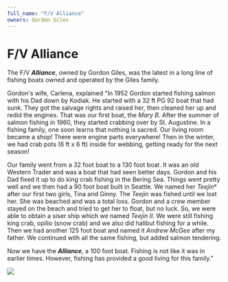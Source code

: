 ```yaml
---
full_name: "F/V Alliance"
owners: Gordon Giles
---
```

# F/V Alliance

The F/V ***Alliance***, owned by Gordon Giles, was the latest in a long line of fishing boats owned and operated by the Giles family.

Gordon's wife, Carlena, explained "In 1952 Gordon started fishing salmon with his Dad down by Kodiak.  He started with a 32 ft PG 92 boat that had sunk.  They got the salvage rights and raised her, then cleaned her up and redid the engines.  That was our first boat, the *Mary B*.  After the summer of salmon fishing in 1960, they started crabbing over by St. Augustine.  In a fishing family, one soon learns that nothing is sacred.  Our living room became a shop!  There were engine parts everywhere!  Then in the winter, we had crab pots (6 ft x 6 ft) inside for webbing, getting ready for the next season!

Our family went from a 32 foot boat to a 130 foot boat.  It was an old Western Trader and was a boat that had seen better days.  Gordon and his Dad fixed it up to do king crab fishing in the Bering Sea.  Things went pretty well and we then had a 90 foot boat built in Seattle.  We named her *Teejin** after our first two girls, Tina and Ginny.  The *Teejin* was fished until we lost her.  She was beached and was a total loss.  Gordon and a crew member stayed on the beach and tried to get her to float, but no luck.  So, we were able to obtain a siser ship which we named *Teejin II*.  We were still fishing king crab, opilio (snow crab) and we also did halibut fishing for a while.  Then we had another 125 foot boat and named it *Andrew McGee* after my father.  We continued with all the same fishing, but added salmon tendering.

Now we have the ***Alliance***, a 100 foot boat.  Fishing is not like it was in earlier times. However, fishing has provided a good living for this family."



![](../assets/images/boats/media/Alliance.jpeg)
